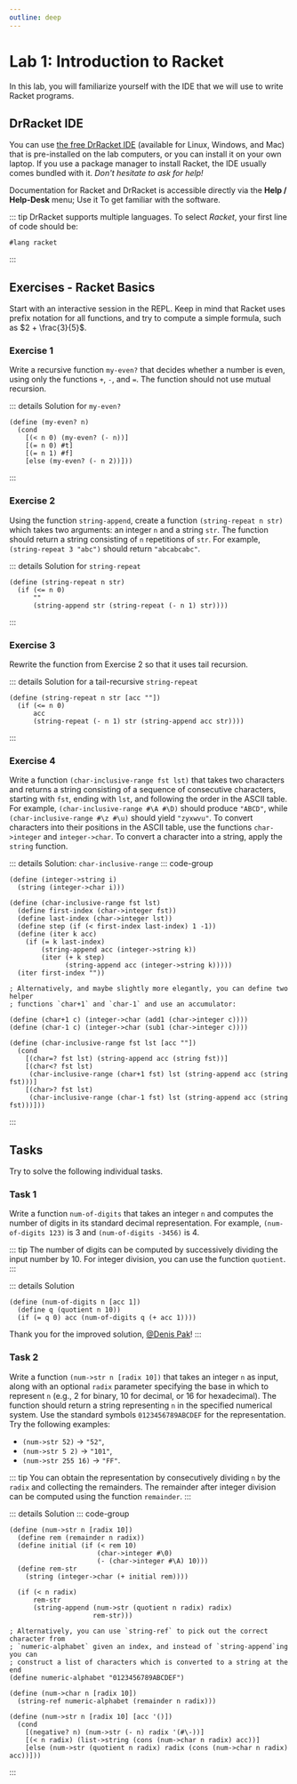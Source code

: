 ```yaml
---
outline: deep
---
```


# Lab 1: Introduction to Racket

In this lab, you will familiarize yourself with the IDE that we will use to write Racket programs.

## DrRacket IDE

You can use [the free DrRacket IDE](https://racket-lang.org/) (available for Linux, Windows, and Mac) that is pre-installed on the lab computers, or you can install it on your own laptop. If you use a package manager to install Racket, the IDE usually comes bundled with it. *Don't hesitate to ask for help!*

Documentation for Racket and DrRacket is accessible directly via the **Help / Help-Desk** menu; Use it To get familiar with the software.

::: tip
DrRacket supports multiple languages. To select *Racket*, your first line of code should be:
```racket
#lang racket
```
:::

## Exercises - Racket Basics
Start with an interactive session in the REPL. Keep in mind that Racket uses prefix notation for all functions, and try to compute a simple formula, such as $2 + \frac{3}{5}$.

### Exercise 1
Write a recursive function `my-even?` that decides whether a number is even, using only the functions `+`, `-`, and `=`. The function should not use mutual recursion.

::: details Solution for `my-even?`
```racket
(define (my-even? n)
  (cond
    [(< n 0) (my-even? (- n))]
    [(= n 0) #t]
    [(= n 1) #f]
    [else (my-even? (- n 2))]))
```
:::

### Exercise 2
Using the function `string-append`, create a function `(string-repeat n str)` which takes two arguments: an integer `n` and a string `str`. The function should return a string consisting of `n` repetitions of `str`. For example, `(string-repeat 3 "abc")` should return `"abcabcabc"`.

::: details Solution for `string-repeat`
```racket
(define (string-repeat n str)
  (if (<= n 0)
      ""
      (string-append str (string-repeat (- n 1) str))))
```
:::

### Exercise 3
Rewrite the function from Exercise 2 so that it uses tail recursion.

::: details Solution for a tail-recursive `string-repeat`
```racket
(define (string-repeat n str [acc ""])
  (if (<= n 0)
      acc
      (string-repeat (- n 1) str (string-append acc str))))
```
:::

### Exercise 4
Write a function `(char-inclusive-range fst lst)` that takes two characters and returns a string consisting of a sequence of consecutive characters, starting with `fst`, ending with `lst`, and following the order in the ASCII table. For example, `(char-inclusive-range #\A #\D)` should produce `"ABCD"`, while `(char-inclusive-range #\z #\u)` should yield `"zyxwvu"`. To convert characters into their positions in the ASCII table, use the functions `char->integer` and `integer->char`. To convert a character into a string, apply the `string` function.

::: details Solution: `char-inclusive-range`
::: code-group
```racket [basic]
(define (integer->string i)
  (string (integer->char i)))

(define (char-inclusive-range fst lst)
  (define first-index (char->integer fst))
  (define last-index (char->integer lst))
  (define step (if (< first-index last-index) 1 -1))
  (define (iter k acc)
    (if (= k last-index)
        (string-append acc (integer->string k))
        (iter (+ k step)
              (string-append acc (integer->string k)))))
  (iter first-index ""))
```

```racket [helpers]
; Alternatively, and maybe slightly more elegantly, you can define two helper
; functions `char+1` and `char-1` and use an accumulator:

(define (char+1 c) (integer->char (add1 (char->integer c))))
(define (char-1 c) (integer->char (sub1 (char->integer c))))

(define (char-inclusive-range fst lst [acc ""])
  (cond
    [(char=? fst lst) (string-append acc (string fst))]
    [(char<? fst lst)
     (char-inclusive-range (char+1 fst) lst (string-append acc (string fst)))]
    [(char>? fst lst)
     (char-inclusive-range (char-1 fst) lst (string-append acc (string fst)))]))
```
:::

## Tasks

Try to solve the following individual tasks.

### Task 1

Write a function `num-of-digits` that takes an integer `n` and computes the number of digits in its standard decimal representation. For example, `(num-of-digits 123)` is 3 and `(num-of-digits -3456)` is 4.

::: tip
The number of digits can be computed by successively dividing the input number by 10. For integer division, you can use the function `quotient`.
:::

::: details Solution
```racket
(define (num-of-digits n [acc 1])
  (define q (quotient n 10))
  (if (= q 0) acc (num-of-digits q (+ acc 1))))
```
Thank you for the improved solution, <u>@Denis Pak</u>!
:::

### Task 2
Write a function `(num->str n [radix 10])` that takes an integer `n` as input, along with an optional `radix` parameter specifying the base in which to represent `n` (e.g., 2 for binary, 10 for decimal, or 16 for hexadecimal). The function should return a string representing `n` in the specified numerical system. Use the standard symbols `0123456789ABCDEF` for the representation. Try the following examples:
  * `(num->str 52)` $\rightarrow$ `"52"`,
  * `(num->str 5 2)` $\rightarrow$ `"101"`,
  * `(num->str 255 16)` $\rightarrow$ `"FF"`.

::: tip
You can obtain the representation by consecutively dividing `n` by the `radix` and collecting the remainders. The remainder after integer division can be computed using the function `remainder`.
:::


::: details Solution
::: code-group
```racket [direct]
(define (num->str n [radix 10])
  (define rem (remainder n radix))
  (define initial (if (< rem 10)
                      (char->integer #\0)
                      (- (char->integer #\A) 10)))
  (define rem-str
    (string (integer->char (+ initial rem))))

  (if (< n radix)
      rem-str
      (string-append (num->str (quotient n radix) radix)
                     rem-str)))
```
```racket [string-ref]
; Alternatively, you can use `string-ref` to pick out the correct character from
; `numeric-alphabet` given an index, and instead of `string-append`ing you can
; construct a list of characters which is converted to a string at the end
(define numeric-alphabet "0123456789ABCDEF")

(define (num->char n [radix 10])
  (string-ref numeric-alphabet (remainder n radix)))

(define (num->str n [radix 10] [acc '()])
  (cond
    [(negative? n) (num->str (- n) radix '(#\-))]
    [(< n radix) (list->string (cons (num->char n radix) acc))]
    [else (num->str (quotient n radix) radix (cons (num->char n radix) acc))]))
```
:::
